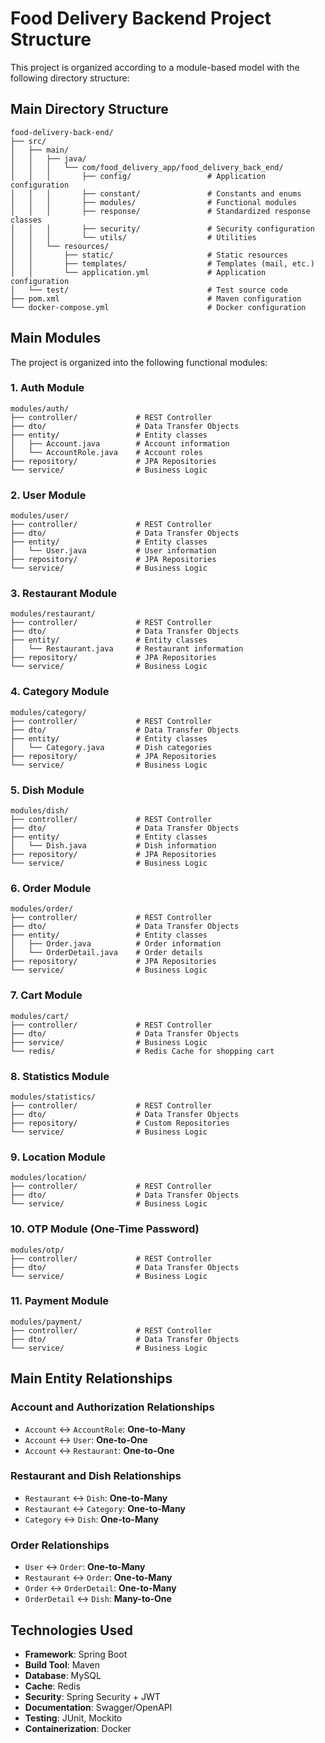 # Food Delivery Backend Project Structure

This project is organized according to a module-based model with the following directory structure:

## Main Directory Structure

```
food-delivery-back-end/
├── src/
│   ├── main/
│   │   ├── java/
│   │   │   └── com/food_delivery_app/food_delivery_back_end/
│   │   │       ├── config/                 # Application configuration
│   │   │       ├── constant/               # Constants and enums
│   │   │       ├── modules/                # Functional modules
│   │   │       ├── response/               # Standardized response classes
│   │   │       ├── security/               # Security configuration
│   │   │       └── utils/                  # Utilities
│   │   └── resources/
│   │       ├── static/                     # Static resources
│   │       ├── templates/                  # Templates (mail, etc.)
│   │       └── application.yml             # Application configuration
│   └── test/                               # Test source code
├── pom.xml                                 # Maven configuration
└── docker-compose.yml                      # Docker configuration
```

## Main Modules

The project is organized into the following functional modules:

### 1. Auth Module

```
modules/auth/
├── controller/             # REST Controller
├── dto/                    # Data Transfer Objects
├── entity/                 # Entity classes
│   ├── Account.java        # Account information
│   └── AccountRole.java    # Account roles
├── repository/             # JPA Repositories 
└── service/                # Business Logic
```

### 2. User Module

```
modules/user/
├── controller/             # REST Controller
├── dto/                    # Data Transfer Objects  
├── entity/                 # Entity classes
│   └── User.java           # User information
├── repository/             # JPA Repositories
└── service/                # Business Logic
```

### 3. Restaurant Module

```
modules/restaurant/
├── controller/             # REST Controller
├── dto/                    # Data Transfer Objects
├── entity/                 # Entity classes
│   └── Restaurant.java     # Restaurant information
├── repository/             # JPA Repositories
└── service/                # Business Logic
```

### 4. Category Module

```
modules/category/
├── controller/             # REST Controller
├── dto/                    # Data Transfer Objects
├── entity/                 # Entity classes
│   └── Category.java       # Dish categories
├── repository/             # JPA Repositories
└── service/                # Business Logic
```

### 5. Dish Module

```
modules/dish/
├── controller/             # REST Controller
├── dto/                    # Data Transfer Objects
├── entity/                 # Entity classes
│   └── Dish.java           # Dish information
├── repository/             # JPA Repositories
└── service/                # Business Logic
```

### 6. Order Module

```
modules/order/
├── controller/             # REST Controller
├── dto/                    # Data Transfer Objects
├── entity/                 # Entity classes
│   ├── Order.java          # Order information
│   └── OrderDetail.java    # Order details
├── repository/             # JPA Repositories
└── service/                # Business Logic
```

### 7. Cart Module

```
modules/cart/
├── controller/             # REST Controller
├── dto/                    # Data Transfer Objects
├── service/                # Business Logic
└── redis/                  # Redis Cache for shopping cart
```

### 8. Statistics Module

```
modules/statistics/
├── controller/             # REST Controller
├── dto/                    # Data Transfer Objects
├── repository/             # Custom Repositories
└── service/                # Business Logic
```

### 9. Location Module

```
modules/location/
├── controller/             # REST Controller
├── dto/                    # Data Transfer Objects
└── service/                # Business Logic
```

### 10. OTP Module (One-Time Password)

```
modules/otp/
├── controller/             # REST Controller
├── dto/                    # Data Transfer Objects
└── service/                # Business Logic
```

### 11. Payment Module

```
modules/payment/
├── controller/             # REST Controller
├── dto/                    # Data Transfer Objects
└── service/                # Business Logic
```

## Main Entity Relationships

### Account and Authorization Relationships
- `Account` ↔ `AccountRole`: **One-to-Many**
- `Account` ↔ `User`: **One-to-One**
- `Account` ↔ `Restaurant`: **One-to-One**

### Restaurant and Dish Relationships
- `Restaurant` ↔ `Dish`: **One-to-Many**
- `Restaurant` ↔ `Category`: **One-to-Many**
- `Category` ↔ `Dish`: **One-to-Many**

### Order Relationships
- `User` ↔ `Order`: **One-to-Many**
- `Restaurant` ↔ `Order`: **One-to-Many**
- `Order` ↔ `OrderDetail`: **One-to-Many**
- `OrderDetail` ↔ `Dish`: **Many-to-One**

## Technologies Used

- **Framework**: Spring Boot
- **Build Tool**: Maven
- **Database**: MySQL
- **Cache**: Redis
- **Security**: Spring Security + JWT
- **Documentation**: Swagger/OpenAPI
- **Testing**: JUnit, Mockito
- **Containerization**: Docker 